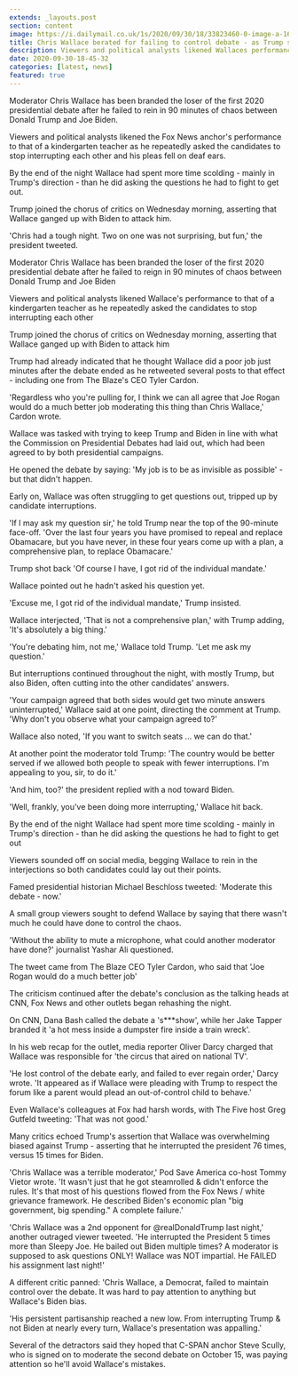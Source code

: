 ```yaml
---
extends: _layouts.post
section: content
image: https://i.dailymail.co.uk/1s/2020/09/30/18/33823460-0-image-a-16_1601486926907.jpg 
title: Chris Wallace berated for failing to control debate - as Trump says two against one... fun! 
description: Viewers and political analysts likened Wallaces performance to that of a kindergarten teacher as he repeatedly asked the candidates to stop interrupting each other and his pleas fell on deaf ears. 
date: 2020-09-30-18-45-32 
categories: [latest, news] 
featured: true 
--- 
```

Moderator Chris Wallace has been branded the loser of the first 2020 presidential debate after he failed to rein in 90 minutes of chaos between Donald Trump and Joe Biden. 

Viewers and political analysts likened the Fox News anchor's performance to that of a kindergarten teacher as he repeatedly asked the candidates to stop interrupting each other and his pleas fell on deaf ears.

By the end of the night Wallace had spent more time scolding - mainly in Trump's direction - than he did asking the questions he had to fight to get out. 

Trump joined the chorus of critics on Wednesday morning, asserting that Wallace ganged up with Biden to attack him. 

'Chris had a tough night. Two on one was not surprising, but fun,' the president tweeted. 

Moderator Chris Wallace has been branded the loser of the first 2020 presidential debate after he failed to reign in 90 minutes of chaos between Donald Trump and Joe Biden

Viewers and political analysts likened Wallace's performance to that of a kindergarten teacher as he repeatedly asked the candidates to stop interrupting each other

Trump joined the chorus of critics on Wednesday morning, asserting that Wallace ganged up with Biden to attack him



Trump had already indicated that he thought Wallace did a poor job just minutes after the debate ended as he retweeted several posts to that effect - including one from The Blaze's CEO Tyler Cardon.

'Regardless who you're pulling for, I think we can all agree that Joe Rogan would do a much better job moderating this thing than Chris Wallace,' Cardon wrote.   

Wallace was tasked with trying to keep Trump and Biden in line with what the Commission on Presidential Debates had laid out, which had been agreed to by both presidential campaigns. 

He opened the debate by saying: 'My job is to be as invisible as possible' - but that didn't happen.

Early on, Wallace was often struggling to get questions out, tripped up by candidate interruptions.    

'If I may ask my question sir,' he told Trump near the top of the 90-minute face-off. 'Over the last four years you have promised to repeal and replace Obamacare, but you have never, in these four years come up with a plan, a comprehensive plan, to replace Obamacare.' 

Trump shot back 'Of course I have, I got rid of the individual mandate.'  

Wallace pointed out he hadn't asked his question yet. 

'Excuse me, I got rid of the individual mandate,' Trump insisted.

Wallace interjected, 'That is not a comprehensive plan,' with Trump adding, 'It's absolutely a big thing.' 

'You're debating him, not me,' Wallace told Trump. 'Let me ask my question.'  

But interruptions continued throughout the night, with mostly Trump, but also Biden, often cutting into the other candidates' answers. 

'Your campaign agreed that both sides would get two minute answers uninterrupted,' Wallace said at one point, directing the comment at Trump. 'Why don't you observe what your campaign agreed to?'   

Wallace also noted, 'If you want to switch seats ... we can do that.'    

At another point the moderator told Trump: 'The country would be better served if we allowed both people to speak with fewer interruptions. I'm appealing to you, sir, to do it.'

'And him, too?' the president replied with a nod toward Biden.  

'Well, frankly, you've been doing more interrupting,' Wallace hit back.

By the end of the night Wallace had spent more time scolding - mainly in Trump's direction - than he did asking the questions he had to fight to get out 

Viewers sounded off on social media, begging Wallace to rein in the interjections so both candidates could lay out their points. 

Famed presidential historian Michael Beschloss tweeted: 'Moderate this debate - now.'   

A small group viewers sought to defend Wallace by saying that there wasn't much he could have done to control the chaos.

'Without the ability to mute a microphone, what could another moderator have done?' journalist Yashar Ali questioned.  

The tweet came from The Blaze CEO Tyler Cardon, who said that 'Joe Rogan would do a much better job' 





The criticism continued after the debate's conclusion as the talking heads at CNN, Fox News and other outlets began rehashing the night.  

On CNN, Dana Bash called the debate a 's***show', while her Jake Tapper branded it 'a hot mess inside a dumpster fire inside a train wreck'. 

In his web recap for the outlet, media reporter Oliver Darcy charged that Wallace was responsible for 'the circus that aired on national TV'.

'He lost control of the debate early, and failed to ever regain order,' Darcy wrote. 'It appeared as if Wallace were pleading with Trump to respect the forum like a parent would plead an out-of-control child to behave.'

Even Wallace's colleagues at Fox had harsh words, with The Five host Greg Gutfeld tweeting: 'That was not good.'  











Many critics echoed Trump's assertion that Wallace was overwhelming biased against Trump - asserting that he interrupted the president 76 times, versus 15 times for Biden. 

'Chris Wallace was a terrible moderator,' Pod Save America co-host Tommy Vietor wrote. 'It wasn't just that he got steamrolled & didn't enforce the rules. It's that most of his questions flowed from the Fox News / white grievance framework. He described Biden's economic plan "big government, big spending." A complete failure.'

'Chris Wallace was a 2nd opponent for @realDonaldTrump last night,' another outraged viewer tweeted. 'He interrupted the President 5 times more than Sleepy Joe. He bailed out Biden multiple times? A moderator is supposed to ask questions ONLY! Wallace was NOT impartial. He FAILED his assignment last night!' 

A different critic panned: 'Chris Wallace, a Democrat, failed to maintain control over the debate. It was hard to pay attention to anything but Wallace's Biden bias. 

'His persistent partisanship reached a new low. From interrupting Trump & not Biden at nearly every turn, Wallace's presentation was appalling.' 

Several of the detractors said they hoped that C-SPAN anchor Steve Scully, who is signed on to moderate the second debate on October 15, was paying attention so he'll avoid Wallace's mistakes.  










